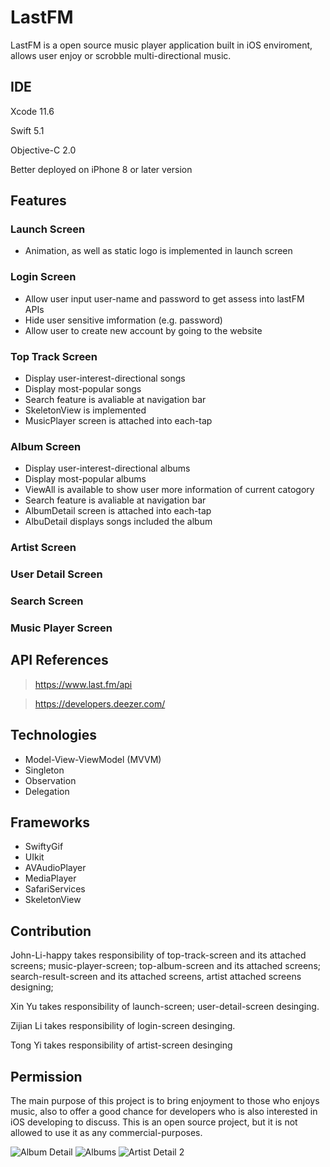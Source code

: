 # LastFM
LastFM is a open source music player application built in iOS enviroment, allows user enjoy or scrobble multi-directional music.

## IDE
Xcode 11.6

Swift 5.1

Objective-C 2.0

Better deployed on iPhone 8 or later version

## Features
### Launch Screen
 - Animation, as well as static logo is implemented in launch screen
### Login Screen
 - Allow user input user-name and password to get assess into lastFM APIs
 - Hide user sensitive imformation (e.g. password)
 - Allow user to create new account by going to the website
### Top Track Screen
 - Display user-interest-directional songs
 - Display most-popular songs
 - Search feature is avaliable at navigation bar
 - SkeletonView is implemented
 - MusicPlayer screen is attached into each-tap
### Album Screen
 - Display user-interest-directional albums
 - Display most-popular albums
 - ViewAll is available to show user more information of current catogory
 - Search feature is avaliable at navigation bar
 - AlbumDetail screen is attached into each-tap
 - AlbuDetail displays songs included the album
### Artist Screen
### User Detail Screen
### Search Screen
### Music Player Screen

## API References

> https://www.last.fm/api

> https://developers.deezer.com/

## Technologies
- Model-View-ViewModel (MVVM)
- Singleton
- Observation
- Delegation

## Frameworks
- SwiftyGif
- UIkit
- AVAudioPlayer
- MediaPlayer
- SafariServices
- SkeletonView

## Contribution
John-Li-happy takes responsibility of top-track-screen and its attached screens; music-player-screen; top-album-screen and its attached screens; search-result-screen and its attached screens, artist attached screens designing;

Xin Yu takes responsibility of launch-screen; user-detail-screen desinging.

Zijian Li takes responsibility of login-screen desinging.

Tong Yi takes responsibility of artist-screen desinging

## Permission

The main purpose of this project is to bring enjoyment to those who enjoys music, also to offer a good chance for developers who is also interested in iOS developing to discuss. This is an open source project, but it is not allowed to use it as any commercial-purposes.

![Album Detail](https://user-images.githubusercontent.com/63318597/98051911-da874c80-1e02-11eb-9915-8548e1e76fd9.jpeg)
![Albums](https://user-images.githubusercontent.com/63318597/98051914-db1fe300-1e02-11eb-9343-56c4bb727f68.jpeg)
![Artist Detail 2](https://user-images.githubusercontent.com/63318597/98051915-dbb87980-1e02-11eb-80a0-3194a19904e9.jpeg)

